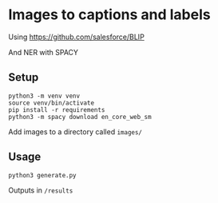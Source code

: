 # Images to captions and labels 

Using https://github.com/salesforce/BLIP

And NER with SPACY

## Setup

```
python3 -m venv venv
source venv/bin/activate
pip install -r requirements
python3 -m spacy download en_core_web_sm
```

Add images to a directory called `images/`

## Usage

```
python3 generate.py
```

Outputs in `/results`